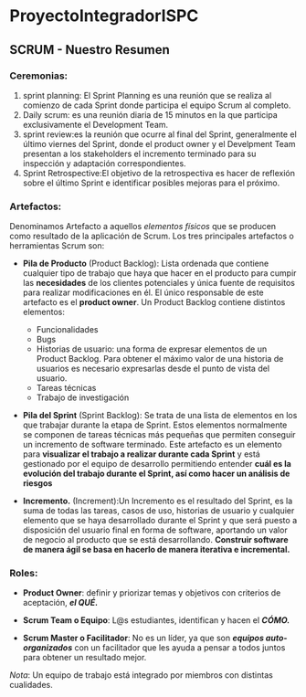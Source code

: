# ProyectoIntegradorISPC

## SCRUM - Nuestro Resumen

### **Ceremonias:**
   1. sprint planning: El Sprint Planning es una reunión que se realiza al comienzo de cada Sprint donde participa el equipo Scrum al completo.
   2. Daily scrum: es una reunión diaria de 15 minutos en la que participa exclusivamente el Development Team.
   3. sprint review:es la reunión que ocurre al final del Sprint, generalmente el último viernes del Sprint, donde el product owner y el Develpment Team presentan a los   stakeholders el incremento terminado para su inspección y adaptación correspondientes. 
   4. Sprint Retrospective:El objetivo de la retrospectiva es hacer de reflexión sobre el último Sprint e identificar posibles mejoras para el próximo. 
   
### **Artefactos:** 
Denominamos Artefacto a aquellos _elementos físicos_ que se producen como resultado de la aplicación de Scrum. Los tres principales artefactos o herramientas Scrum son: 
  
   -  **Pila de Producto** (Product Backlog): Lista ordenada que contiene cualquier tipo de trabajo que haya que hacer en el producto para cumpir las **necesidades** de los clientes potenciales y única fuente de requisitos para realizar modificaciones en él. El único responsable de este artefacto es el __product owner__. 
     Un Product Backlog contiene distintos elementos:
       - Funcionalidades
       - Bugs
       - Historias de usuario: una forma de expresar elementos de un Product Backlog. Para obtener el máximo valor de una historia de usuarios es necesario expresarlas desde el punto de vista del usuario.
       - Tareas técnicas
       - Trabajo de investigación

   -  **Pila del Sprint** (Sprint Backlog): Se trata de una lista de elementos en los que trabajar durante la etapa de Sprint. Estos elementos normalmente se componen de tareas técnicas más pequeñas que permiten conseguir un incremento de software terminado. Este artefacto es un elemento para **visualizar el trabajo a realizar durante cada Sprint** y está gestionado por el equipo de desarrollo permitiendo entender **cuál es la evolución del trabajo durante el Sprint, así como hacer un análisis de riesgos**
     
   -  **Incremento.** (Increment):Un Incremento es el resultado del Sprint, es la suma de todas las tareas, casos de uso, historias de usuario y cualquier elemento que se haya desarrollado durante el Sprint y que será puesto a disposición del usuario final en forma de software, aportando un valor de negocio al producto que se está desarrollando.
__Construir software de manera ágil se basa en hacerlo de manera iterativa e incremental.__ 


### Roles:
   - **Product Owner**: definir y priorizar temas y objetivos con criterios de aceptación, **<i>el QUÉ.</i>**

   - **Scrum Team o Equipo**: L@s estudiantes, identifican y hacen el **<i>CÓMO.</i>**

   - **Scrum Master o Facilitador**: No es un líder, ya que son **<i>equipos auto-organizados</i>** con un facilitador que les ayuda a pensar a todos juntos para obtener un resultado mejor.

<i>Nota</i>: Un equipo de trabajo está integrado por miembros con distintas cualidades.


